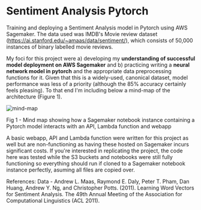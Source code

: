 # Sentiment Analysis Pytorch
Training and deploying a Sentiment Analysis model in Pytorch using AWS Sagemaker. The data used was IMDB's Movie review dataset (https://ai.stanford.edu/~amaas/data/sentiment/), which consists of 50,000 instances of binary labelled movie reviews.

My foci for this project were a) developing my **understanding of successful model deployment on AWS Sagemaker** and b) practicing writing a **neural network model in pytorch** and the appropriate data preprocessing functions for it. Given that this is a widely-used, canonical dataset, model performance was less of a priority (although the 85% accuracy certainly feels pleasing). To that end I'm including below a mind-map of the architecture  (Figure 1).



![mind-map](https://github.com/Ioana-P/Sentiment_Analysis_Pytorch/master/fig/sentiment_analysis_aws_flow.jpg)

Fig 1 - Mind map showing how a Sagemaker notebook instance containing a Pytorch model interacts with an API, Lambda function and webapp




A basic webapp, API and Lambda function were written for this project as well but are non-functioning as having these hosted on Sagemaker incurs significant costs. If you're interested in replicating the project, the code here was tested while the S3 buckets and notebooks were still fully functioning so everything should run if cloned to a Sagemaker notebook instance perfectly, asuming all files are copied over. 




References:
Data - 
Andrew L. Maas, Raymond E. Daly, Peter T. Pham, Dan Huang, Andrew Y. Ng, and Christopher Potts. (2011). Learning Word Vectors for Sentiment Analysis. The 49th Annual Meeting of the Association for Computational Linguistics (ACL 2011). 

